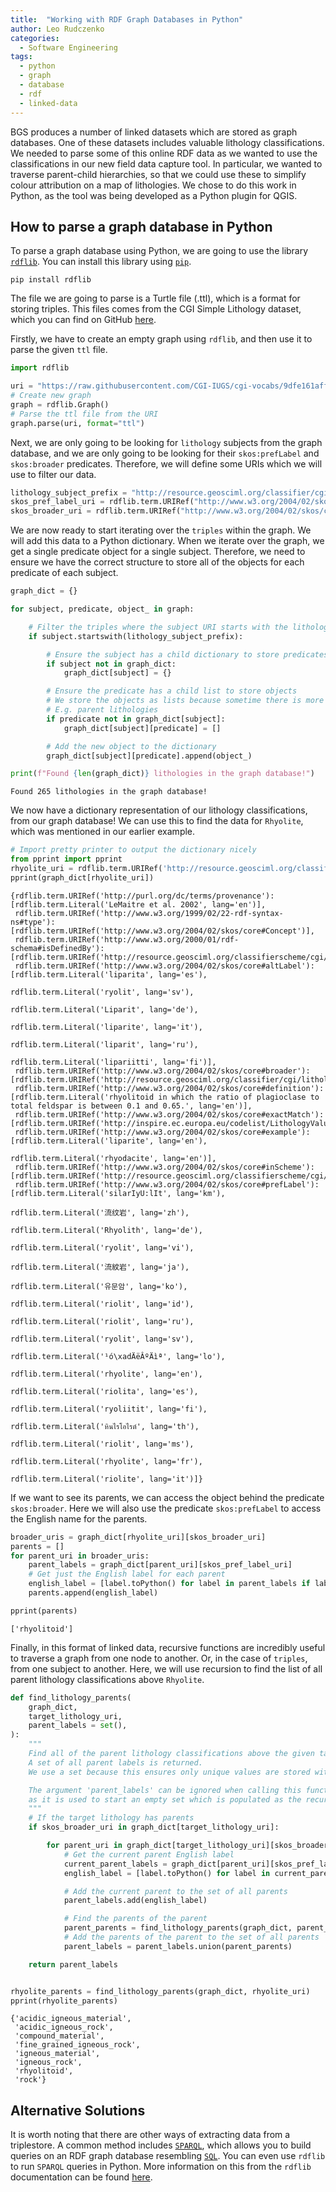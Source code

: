 ```yaml
---
title:  "Working with RDF Graph Databases in Python"
author: Leo Rudczenko
categories:
  - Software Engineering
tags:
  - python
  - graph
  - database
  - rdf
  - linked-data
---
```


BGS produces a number of linked datasets which are stored as graph databases.
One of these datasets includes valuable lithology classifications.
We needed to parse some of this online RDF data
as we wanted to use the classifications in our new field data capture tool.
In particular, we wanted to traverse parent-child hierarchies,
so that we could use these to simplify colour attribution on a map of lithologies.
We chose to do this work in Python, as the tool was being developed as a Python
plugin for QGIS.

## How to parse a graph database in Python

To parse a graph database using Python, we are going to use the library
[`rdflib`](https://rdflib.readthedocs.io/en/stable/).
You can install this library using [`pip`](https://pip.pypa.io/en/stable/).

```
pip install rdflib
```

The file we are going to parse is a Turtle file (.ttl), which is a format for storing
triples. This files comes from the CGI Simple Lithology dataset, which you can find on GitHub
[here](https://raw.githubusercontent.com/CGI-IUGS/cgi-vocabs/9dfe161affbe91de4c25622a9c2cfab5aa65c642/vocabularies/geosciml/simplelithology.ttl).

Firstly, we have to create an empty graph using `rdflib`, and then use it to parse the given `ttl` file.

```python
import rdflib

uri = "https://raw.githubusercontent.com/CGI-IUGS/cgi-vocabs/9dfe161affbe91de4c25622a9c2cfab5aa65c642/vocabularies/geosciml/simplelithology.ttl"
# Create new graph
graph = rdflib.Graph()
# Parse the ttl file from the URI
graph.parse(uri, format="ttl")
```

Next, we are only going to be looking for `lithology` subjects from the graph database,
and we are only going to be looking for their `skos:prefLabel` and `skos:broader` predicates.
Therefore, we will define some URIs which we will use to filter our data.

```python
lithology_subject_prefix = "http://resource.geosciml.org/classifier/cgi/lithology/"
skos_pref_label_uri = rdflib.term.URIRef("http://www.w3.org/2004/02/skos/core#prefLabel")
skos_broader_uri = rdflib.term.URIRef("http://www.w3.org/2004/02/skos/core#broader")
```

We are now ready to start iterating over the `triples` within the graph. We will add this data to
a Python dictionary. When we iterate over the graph, we get a single predicate object
for a single subject. Therefore, we need to ensure we have the correct
structure to store all of the objects for each predicate of each subject.

```python
graph_dict = {}

for subject, predicate, object_ in graph:

    # Filter the triples where the subject URI starts with the lithology URI prefix
    if subject.startswith(lithology_subject_prefix):

        # Ensure the subject has a child dictionary to store predicates
        if subject not in graph_dict:
            graph_dict[subject] = {}

        # Ensure the predicate has a child list to store objects
        # We store the objects as lists because sometime there is more than 1 value
        # E.g. parent lithologies
        if predicate not in graph_dict[subject]:
            graph_dict[subject][predicate] = []

        # Add the new object to the dictionary
        graph_dict[subject][predicate].append(object_)

print(f"Found {len(graph_dict)} lithologies in the graph database!")
```

```
Found 265 lithologies in the graph database!
```

We now have a dictionary representation of our lithology classifications, from our graph database!
We can use this to find the data for `Rhyolite`, which was mentioned in our earlier example.

```python
# Import pretty printer to output the dictionary nicely
from pprint import pprint
rhyolite_uri = rdflib.term.URIRef('http://resource.geosciml.org/classifier/cgi/lithology/rhyolite')
pprint(graph_dict[rhyolite_uri])
```

```
{rdflib.term.URIRef('http://purl.org/dc/terms/provenance'): [rdflib.term.Literal('LeMaitre et al. 2002', lang='en')],
 rdflib.term.URIRef('http://www.w3.org/1999/02/22-rdf-syntax-ns#type'): [rdflib.term.URIRef('http://www.w3.org/2004/02/skos/core#Concept')],
 rdflib.term.URIRef('http://www.w3.org/2000/01/rdf-schema#isDefinedBy'): [rdflib.term.URIRef('http://resource.geosciml.org/classifierscheme/cgi/2016.01/simplelithology')],
 rdflib.term.URIRef('http://www.w3.org/2004/02/skos/core#altLabel'): [rdflib.term.Literal('liparita', lang='es'),
                                                                      rdflib.term.Literal('ryolit', lang='sv'),
                                                                      rdflib.term.Literal('Liparit', lang='de'),
                                                                      rdflib.term.Literal('liparite', lang='it'),
                                                                      rdflib.term.Literal('liparit', lang='ru'),
                                                                      rdflib.term.Literal('lipariitti', lang='fi')],
 rdflib.term.URIRef('http://www.w3.org/2004/02/skos/core#broader'): [rdflib.term.URIRef('http://resource.geosciml.org/classifier/cgi/lithology/rhyolitoid')],
 rdflib.term.URIRef('http://www.w3.org/2004/02/skos/core#definition'): [rdflib.term.Literal('rhyolitoid in which the ratio of plagioclase to total feldspar is between 0.1 and 0.65.', lang='en')],
 rdflib.term.URIRef('http://www.w3.org/2004/02/skos/core#exactMatch'): [rdflib.term.URIRef('http://inspire.ec.europa.eu/codelist/LithologyValue/rhyolite')],
 rdflib.term.URIRef('http://www.w3.org/2004/02/skos/core#example'): [rdflib.term.Literal('liparite', lang='en'),
                                                                     rdflib.term.Literal('rhyodacite', lang='en')],
 rdflib.term.URIRef('http://www.w3.org/2004/02/skos/core#inScheme'): [rdflib.term.URIRef('http://resource.geosciml.org/classifierscheme/cgi/2016.01/simplelithology')],
 rdflib.term.URIRef('http://www.w3.org/2004/02/skos/core#prefLabel'): [rdflib.term.Literal('silarIyU:lIt', lang='km'),
                                                                       rdflib.term.Literal('流纹岩', lang='zh'),
                                                                       rdflib.term.Literal('Rhyolith', lang='de'),
                                                                       rdflib.term.Literal('ryolit', lang='vi'),
                                                                       rdflib.term.Literal('流紋岩', lang='ja'),
                                                                       rdflib.term.Literal('유문암', lang='ko'),
                                                                       rdflib.term.Literal('riolit', lang='id'),
                                                                       rdflib.term.Literal('riolit', lang='ru'),
                                                                       rdflib.term.Literal('ryolit', lang='sv'),
                                                                       rdflib.term.Literal('¹ó\xadÄëÂºÄìª', lang='lo'),
                                                                       rdflib.term.Literal('rhyolite', lang='en'),
                                                                       rdflib.term.Literal('riolita', lang='es'),
                                                                       rdflib.term.Literal('ryoliitit', lang='fi'),
                                                                       rdflib.term.Literal('หินไรโอไรต์', lang='th'),
                                                                       rdflib.term.Literal('riolit', lang='ms'),
                                                                       rdflib.term.Literal('rhyolite', lang='fr'),
                                                                       rdflib.term.Literal('riolite', lang='it')]}
```

If we want to see its parents, we can access the object behind the predicate `skos:broader`.
Here we will also use the predicate `skos:prefLabel` to access the English name for the parents.

```python
broader_uris = graph_dict[rhyolite_uri][skos_broader_uri]
parents = []
for parent_uri in broader_uris:
    parent_labels = graph_dict[parent_uri][skos_pref_label_uri]
    # Get just the English label for each parent
    english_label = [label.toPython() for label in parent_labels if label.language == "en"][0]
    parents.append(english_label)

pprint(parents)
```

```
['rhyolitoid']
```

Finally, in this format of linked data, recursive functions are incredibly useful to traverse a graph
from one node to another. Or, in the case of `triples`, from one subject to another. Here, we will
use recursion to find the list of all parent lithology classifications above `Rhyolite`.

```python
def find_lithology_parents(
    graph_dict,
    target_lithology_uri,
    parent_labels = set(),
):
    """
    Find all of the parent lithology classifications above the given target_lithology_uri.
    A set of all parent labels is returned.
    We use a set because this ensures only unique values are stored within it.

    The argument 'parent_labels' can be ignored when calling this function,
    as it is used to start an empty set which is populated as the recursion iterates.
    """
    # If the target lithology has parents
    if skos_broader_uri in graph_dict[target_lithology_uri]:

        for parent_uri in graph_dict[target_lithology_uri][skos_broader_uri]:
            # Get the current parent English label
            current_parent_labels = graph_dict[parent_uri][skos_pref_label_uri]
            english_label = [label.toPython() for label in current_parent_labels if label.language == "en"][0]

            # Add the current parent to the set of all parents
            parent_labels.add(english_label)

            # Find the parents of the parent
            parent_parents = find_lithology_parents(graph_dict, parent_uri, parent_labels)
            # Add the parents of the parent to the set of all parents
            parent_labels = parent_labels.union(parent_parents)

    return parent_labels


rhyolite_parents = find_lithology_parents(graph_dict, rhyolite_uri)
pprint(rhyolite_parents)
```

```
{'acidic_igneous_material',
 'acidic_igneous_rock',
 'compound_material',
 'fine_grained_igneous_rock',
 'igneous_material',
 'igneous_rock',
 'rhyolitoid',
 'rock'}
```

## Alternative Solutions

It is worth noting that there are other ways of extracting data from a triplestore.
A common method includes [`SPARQL`](https://en.wikipedia.org/wiki/SPARQL),
which allows you to build queries on an RDF graph database resembling
[`SQL`](https://en.wikipedia.org/wiki/SQL).
You can even use `rdflib` to run `SPARQL` queries in Python.
More information on this from the `rdflib` documentation can be found
[here](https://rdflib.readthedocs.io/en/7.1.1/intro_to_sparql.html).
